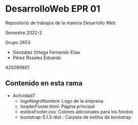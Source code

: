 # DesarrolloWeb EPR 01
Repositorio de trabajos de la materia Desarrollo Web  

Semestre 2022-2  

Grupo 2653

- González Ortega Fernando Elias
- Pérez Rosales Eduardo  


420090601

## Contenido en esta rama

- Actividad7
    * logoNegroNombre: Logo de la empresa
    * headerFooter.html: Página principal
    * estilosFooter.css: Colores adicionales para los fondos
    * bootstrap-5.1.3-dist : Carpeta de estilos de bootstrap
